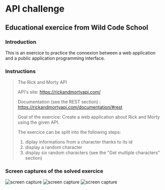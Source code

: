 # API challenge

## Educational exercice from Wild Code School

### Introduction

This is an exercice to practice the connexion between a web application and a public application programming interface.

### Instructions

>The Rick and Morty API
>
>API's site:
>https://rickandmortyapi.com/
>
>Documentation (see the REST section) :
>https://rickandmortyapi.com/documentation/#rest
>
>Goal of the exercice:
>Create a web application about Rick and Morty using the given API.
>
>The exercice can be split into the following steps:
>1. diplay informations from a character thanks to its id
>2. display a random character
>3. display six random characters (see the "Get multiple characters" section)

### Screen captures of the solved exercice

![screen capture](https://github.com/0reldev/api-challenge/blob/master/sc/screen-capture-1.png)
![screen capture](https://github.com/0reldev/api-challenge/blob/master/sc/screen-capture-2.png)
![screen capture](https://github.com/0reldev/api-challenge/blob/master/sc/screen-capture-3.png)



